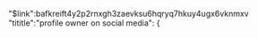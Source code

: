 "$link":bafkreift4y2p2rnxgh3zaevksu6hqryq7hkuy4ugx6vknmxv
"tititle":"profile owner on social media":
                    {
                

